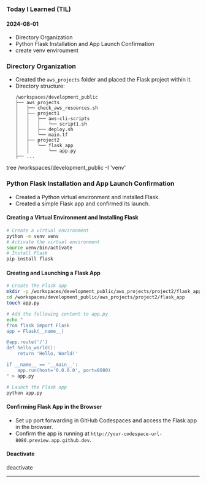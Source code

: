 ### Today I Learned (TIL)

#### 2024-08-01
- Directory Organization
- Python Flask Installation and App Launch Confirmation
- create venv enviroument

### Directory Organization
- Created the `aws_projects` folder and placed the Flask project within it.
- Directory structure:
  ```plaintext
  /workspaces/development_public
  ├── aws_projects
  │   ├── check_aws_resources.sh
  │   ├── project1
  │   │   ├── aws-cli-scripts
  │   │   │   └── script1.sh
  │   │   ├── deploy.sh
  │   │   └── main.tf
  │   ├── project2
  │   │   └── flask_app
  │   │       └── app.py
  ├── ...
  ```

tree /workspaces/development_public -I 'venv'


### Python Flask Installation and App Launch Confirmation
- Created a Python virtual environment and installed Flask.
- Created a simple Flask app and confirmed its launch.

#### Creating a Virtual Environment and Installing Flask
```sh
# Create a virtual environment
python -m venv venv
# Activate the virtual environment
source venv/bin/activate
# Install Flask
pip install flask
```

#### Creating and Launching a Flask App
```sh
# Create the Flask app
mkdir -p /workspaces/development_public/aws_projects/project2/flask_app
cd /workspaces/development_public/aws_projects/project2/flask_app
touch app.py

# Add the following content to app.py
echo "
from flask import Flask
app = Flask(__name__)

@app.route('/')
def hello_world():
    return 'Hello, World!'

if __name__ == '__main__':
    app.run(host='0.0.0.0', port=8080)
" > app.py

# Launch the Flask app
python app.py
```

#### Confirming Flask App in the Browser
- Set up port forwarding in GitHub Codespaces and access the Flask app in the browser.
- Confirm the app is running at `http://your-codespace-url-8080.preview.app.github.dev`.

#### Deactivate
deactivate

---